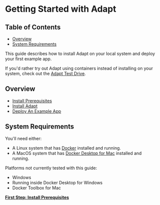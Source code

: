 # Getting Started with Adapt
<!-- START doctoc generated TOC please keep comment here to allow auto update -->
<!-- DON'T EDIT THIS SECTION, INSTEAD RE-RUN doctoc TO UPDATE -->
## Table of Contents

- [Overview](#overview)
- [System Requirements](#system-requirements)

<!-- END doctoc generated TOC please keep comment here to allow auto update -->

This guide describes how to install Adapt on your local system and deploy
your first example app.

If you'd rather try out Adapt using containers instead of installing on your
system, check out the [Adapt Test Drive](docs/test_drive.md).

## Overview

* [Install Prerequisites](docs/gsg/prerequisites.md)
* [Install Adapt](docs/gsg/install_adapt.md)
* [Deploy An Example App](docs/gsg/deploy_example.md)

## System Requirements

You'll need either:
* A Linux system that has [Docker](https://docs.docker.com/install/)
installed and running.
* A MacOS system that has
[Docker Desktop for Mac](https://docs.docker.com/docker-for-mac/)
installed and running.

Platforms not currently tested with this guide:
* Windows
* Running inside Docker Desktop for Windows
* Docker Toolbox for Mac

**[First Step: Install Prerequisites](docs/gsg/prerequisites.md)**
